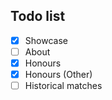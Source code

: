 ## Todo list

- [x] Showcase
- [ ] About
- [x] Honours
- [x] Honours (Other)
- [ ] Historical matches